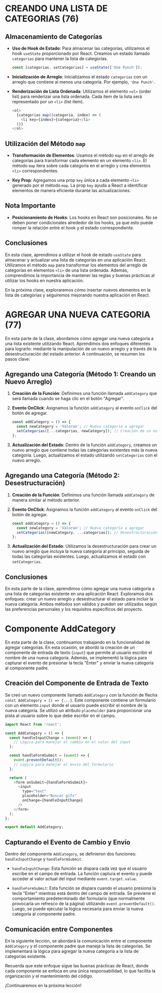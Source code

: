 # CREANDO UNA LISTA DE CATEGORIAS (76)
## Almacenamiento de Categorías

- **Uso de Hook de Estado**: Para almacenar las categorías, utilizamos el hook `useState` proporcionado por React. Creamos un estado llamado `categorias` para mantener la lista de categorías.
  
  ```javascript
  const [categorias, setCategorias] = useState(['One Punch']);
  ```

- **Inicialización de Arreglo**: Inicializamos el estado `categorias` con un arreglo que contiene al menos una categoría. Por ejemplo, `'One Punch'`.

- **Renderización de Lista Ordenada**: Utilizamos el elemento `<ol>` (order list) para renderizar una lista ordenada. Cada ítem de la lista será representado por un `<li>` (list item).

  ```javascript
  <ol>
    {categorias.map((categoria, index) => (
      <li key={index}>{categoria}</li>
    ))}
  </ol>
  ```

## Utilización del Método `map`

- **Transformación de Elementos**: Usamos el método `map` en el arreglo de categorías para transformar cada elemento en un elemento `<li>`. El método `map` itera sobre cada categoría en el arreglo y crea elementos `<li>` correspondientes.

- **Key Prop**: Agregamos una prop `key` única a cada elemento `<li>` generado por el método `map`. La prop `key` ayuda a React a identificar elementos de manera eficiente durante las actualizaciones.

## Nota Importante

- **Posicionamiento de Hooks**: Los hooks en React son posicionales. No se deben poner condicionales alrededor de los hooks, ya que esto puede romper la relación entre el hook y el estado correspondiente.

## Conclusiones

En esta clase, aprendimos a utilizar el hook de estado `useState` para almacenar y actualizar una lista de categorías en una aplicación React. Utilizamos el método `map` para transformar los elementos del arreglo de categorías en elementos `<li>` de una lista ordenada. Además, comprendimos la importancia de mantener las reglas y buenas prácticas al utilizar los hooks en nuestra aplicación.

En la próxima clase, exploraremos cómo insertar nuevos elementos en la lista de categorías y seguiremos mejorando nuestra aplicación en React.

# AGREGAR UNA NUEVA CATEGORIA (77)

En esta parte de la clase, abordamos cómo agregar una nueva categoría a una lista existente utilizando React. Aprendimos dos enfoques diferentes para lograrlo: mediante la manipulación de un nuevo arreglo y a través de la desestructuración del estado anterior. A continuación, se resumen los pasos clave:

## Agregando una Categoría (Método 1: Creando un Nuevo Arreglo)

1. **Creación de la Función**: Definimos una función llamada `addCategory` que será llamada cuando se haga clic en el botón "Agregar".

2. **Evento OnClick**: Asignamos la función `addCategory` al evento `onClick` del botón de agregar.

   ```javascript
   const addCategory = () => {
     const newCategory = 'Valoran'; // Nueva categoría a agregar
     setCategorias([...categorias, newCategory]); // Creación de un nuevo arreglo con la nueva categoría
   };
   ```

3. **Actualización del Estado**: Dentro de la función `addCategory`, creamos un nuevo arreglo que contiene todas las categorías existentes más la nueva categoría. Luego, actualizamos el estado utilizando `setCategorias` con el nuevo arreglo.

## Agregando una Categoría (Método 2: Desestructuración)

1. **Creación de la Función**: Definimos una función llamada `addCategory` de manera similar al método anterior.

2. **Evento OnClick**: Asignamos la función `addCategory` al evento `onClick` del botón de agregar.

   ```javascript
   const addCategory = () => {
     const newCategory = 'Valoran'; // Nueva categoría a agregar
     setCategorias([newCategory, ...categorias]); // Desestructuración y creación de un nuevo arreglo
   };
   ```

3. **Actualización del Estado**: Utilizamos la desestructuración para crear un nuevo arreglo que incluya la nueva categoría al principio, seguida de todas las categorías existentes. Luego, actualizamos el estado con `setCategorias`.

## Conclusiones

En esta parte de la clase, aprendimos cómo agregar una nueva categoría a una lista de categorías existente en una aplicación React. Exploramos dos enfoques: crear un nuevo arreglo y desestructurar el estado para incluir la nueva categoría. Ambos métodos son válidos y pueden ser utilizados según las preferencias personales y los requisitos específicos del proyecto.


# Componente AddCategory

En esta parte de la clase, continuamos trabajando en la funcionalidad de agregar categorías. En esta ocasión, se abordó la creación de un componente de entrada de texto (`input`) que permite al usuario escribir el nombre de una nueva categoría. Además, se implementó la lógica para capturar el evento de presionar la tecla "Enter" y enviar la nueva categoría al componente padre.

## Creación del Componente de Entrada de Texto

Se creó un nuevo componente llamado `AddCategory` con la función de flecha `const AddCategory = () => {...}`. Este componente contiene un formulario con un elemento `input` donde el usuario puede escribir el nombre de la nueva categoría. Se utilizó un atributo `placeholder` para proporcionar una pista al usuario sobre lo que debe escribir en el campo.

```javascript
import React from 'react';

const AddCategory = () => {
  const handleInputChange = (event) => {
    // Lógica para manejar el cambio en el valor del input
  };

  const handleFormSubmit = (event) => {
    event.preventDefault();
    // Lógica para manejar el envío del formulario
  };

  return (
    <form onSubmit={handleFormSubmit}>
      <input
        type="text"
        placeholder="Buscar gifs"
        onChange={handleInputChange}
      />
    </form>
  );
};

export default AddCategory;
```

## Capturando el Evento de Cambio y Envío

Dentro del componente `AddCategory`, se definieron dos funciones: `handleInputChange` y `handleFormSubmit`.

- `handleInputChange`: Esta función se dispara cada vez que el usuario escribe en el campo de entrada. La función captura el evento y puede acceder al valor actual del input mediante `event.target.value`.

- `handleFormSubmit`: Esta función se dispara cuando el usuario presiona la tecla "Enter" mientras está dentro del campo de entrada. Se previene el comportamiento predeterminado del formulario (que normalmente provocaría un refresco de la página) utilizando `event.preventDefault()`. Luego, se puede ejecutar la lógica necesaria para enviar la nueva categoría al componente padre.

## Comunicación entre Componentes

En la siguiente lección, se abordará la comunicación entre el componente `AddCategory` y el componente padre que maneja la lista de categorías. Se implementará la lógica para agregar la nueva categoría a la lista de categorías existente.

Recuerda que este enfoque sigue las buenas prácticas de React, donde cada componente se enfoca en una única responsabilidad, lo que facilita la organización y el mantenimiento del código.

¡Continuaremos en la próxima lección!


